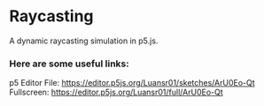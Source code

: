 # Raycasting

A dynamic raycasting simulation in p5.js.

### Here are some useful links:

p5 Editor File: https://editor.p5js.org/Luansr01/sketches/ArU0Eo-Qt <br>
Fullscreen: https://editor.p5js.org/Luansr01/full/ArU0Eo-Qt

